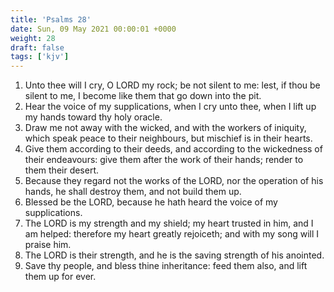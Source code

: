 ```yaml
---
title: 'Psalms 28'
date: Sun, 09 May 2021 00:00:01 +0000
weight: 28
draft: false
tags: ['kjv'] 
---
```


1. Unto thee will I cry, O LORD my rock; be not silent to me: lest, if thou be silent to me, I become like them that go down into the pit.
2. Hear the voice of my supplications, when I cry unto thee, when I lift up my hands toward thy holy oracle.
3. Draw me not away with the wicked, and with the workers of iniquity, which speak peace to their neighbours, but mischief is in their hearts.
4. Give them according to their deeds, and according to the wickedness of their endeavours: give them after the work of their hands; render to them their desert.
5. Because they regard not the works of the LORD, nor the operation of his hands, he shall destroy them, and not build them up.
6. Blessed be the LORD, because he hath heard the voice of my supplications.
7. The LORD is my strength and my shield; my heart trusted in him, and I am helped: therefore my heart greatly rejoiceth; and with my song will I praise him.
8. The LORD is their strength, and he is the saving strength of his anointed.
9. Save thy people, and bless thine inheritance: feed them also, and lift them up for ever.
